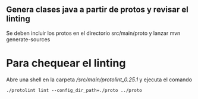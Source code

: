 ## Genera clases java a partir de protos y revisar el linting

Se deben incluir los protos en el directorio src/main/proto y lanzar mvn generate-sources

# Para chequear el linting

Abre una shell en la carpeta _/src/main/protolint_0.25.1_ y ejecuta el comando

```
./protolint lint --config_dir_path=./proto ../proto

```
